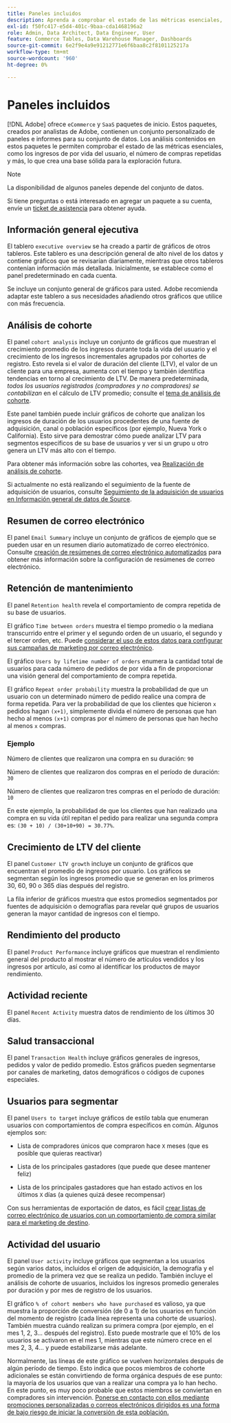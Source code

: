 ```yaml
---
title: Paneles incluidos
description: Aprenda a comprobar el estado de las métricas esenciales, como los ingresos de por vida del usuario, la cantidad de compras repetidas y mucho más, lo que crea una base sólida para la exploración futura.
exl-id: f50fc417-e5d4-401c-9baa-cda1468196a2
role: Admin, Data Architect, Data Engineer, User
feature: Commerce Tables, Data Warehouse Manager, Dashboards
source-git-commit: 6e2f9e4a9e91212771e6f6baa8c2f8101125217a
workflow-type: tm+mt
source-wordcount: '960'
ht-degree: 0%

---
```


# Paneles incluidos

[!DNL Adobe] ofrece `eCommerce` y `SaaS` paquetes de inicio. Estos paquetes, creados por analistas de Adobe, contienen un conjunto personalizado de paneles e informes para su conjunto de datos. Los análisis contenidos en estos paquetes le permiten comprobar el estado de las métricas esenciales, como los ingresos de por vida del usuario, el número de compras repetidas y más, lo que crea una base sólida para la exploración futura.

>[!NOTE]
>
>La disponibilidad de algunos paneles depende del conjunto de datos.

Si tiene preguntas o está interesado en agregar un paquete a su cuenta, envíe un [ticket de asistencia](https://experienceleague.adobe.com/docs/commerce-knowledge-base/kb/troubleshooting/miscellaneous/mbi-service-policies.html?lang=es) para obtener ayuda.

## Información general ejecutiva

El tablero `executive overview` se ha creado a partir de gráficos de otros tableros. Este tablero es una descripción general de alto nivel de los datos y contiene gráficos que se revisarían diariamente, mientras que otros tableros contenían información más detallada. Inicialmente, se establece como el panel predeterminado en cada cuenta.

Se incluye un conjunto general de gráficos para usted. Adobe recomienda adaptar este tablero a sus necesidades añadiendo otros gráficos que utilice con más frecuencia.

## Análisis de cohorte

El panel `cohort analysis` incluye un conjunto de gráficos que muestran el crecimiento promedio de los ingresos durante toda la vida del usuario y el crecimiento de los ingresos incrementales agrupados por cohortes de registro. Esto revela si el valor de duración del cliente (LTV), el valor de un cliente para una empresa, aumenta con el tiempo y también identifica tendencias en torno al crecimiento de LTV. De manera predeterminada, *todos los usuarios registrados (compradores y no compradores) se contabilizan* en el cálculo de LTV promedio; consulte el [tema de análisis de cohorte](../../data-analyst/dev-reports/cohort-rpt-bldr.md).

Este panel también puede incluir gráficos de cohorte que analizan los ingresos de duración de los usuarios procedentes de una fuente de adquisición, canal o población específicos (por ejemplo, Nueva York o California). Esto sirve para demostrar cómo puede analizar LTV para segmentos específicos de su base de usuarios y ver si un grupo u otro genera un LTV más alto con el tiempo.

Para obtener más información sobre las cohortes, vea [Realización de análisis de cohorte](../../data-analyst/dev-reports/cohort-rpt-bldr.md).

Si actualmente no está realizando el seguimiento de la fuente de adquisición de usuarios, consulte [Seguimiento de la adquisición de usuarios en Información general de datos de Source](../../data-analyst/analysis/google-track-user-acq.md).

## Resumen de correo electrónico

El panel `Email Summary` incluye un conjunto de gráficos de ejemplo que se pueden usar en un resumen diario automatizado de correo electrónico. Consulte [creación de resúmenes de correo electrónico automatizados](../../data-user/export-data/email-summaries.md) para obtener más información sobre la configuración de resúmenes de correo electrónico.  

## Retención de mantenimiento

El panel `Retention health` revela el comportamiento de compra repetida de su base de usuarios.

El gráfico `Time between orders` muestra el tiempo promedio o la mediana transcurrido entre el primer y el segundo orden de un usuario, el segundo y el tercer orden, etc. Puede [considerar el uso de estos datos para configurar sus campañas de marketing por correo electrónico](http://blog.rjmetrics.com/acting-on-marketing-data-in-your-rjmetrics-online-dashboard/).

El gráfico `Users by lifetime number of orders` enumera la cantidad total de usuarios para cada número de pedidos de por vida a fin de proporcionar una visión general del comportamiento de compra repetida.  

El gráfico `Repeat order probability` muestra la probabilidad de que un usuario con un determinado número de pedido realice una compra de forma repetida. Para ver la probabilidad de que los clientes que hicieron `x` pedidos hagan `(x+1)`, simplemente divida el número de personas que han hecho al menos `(x+1)` compras por el número de personas que han hecho al menos `x` compras.

### Ejemplo

Número de clientes que realizaron una compra en su duración: `90`

Número de clientes que realizaron dos compras en el período de duración: `30`

Número de clientes que realizaron tres compras en el período de duración: `10`

En este ejemplo, la probabilidad de que los clientes que han realizado una compra en su vida útil repitan el pedido para realizar una segunda compra es: `(30 + 10) / (30+10+90) = 30.77%`.

## Crecimiento de LTV del cliente

El panel `Customer LTV growth` incluye un conjunto de gráficos que encuentran el promedio de ingresos por usuario. Los gráficos se segmentan según los ingresos promedio que se generan en los primeros 30, 60, 90 o 365 días después del registro.  

La fila inferior de gráficos muestra que estos promedios segmentados por fuentes de adquisición o demografías para revelar qué grupos de usuarios generan la mayor cantidad de ingresos con el tiempo.

## Rendimiento del producto

El panel `Product Performance` incluye gráficos que muestran el rendimiento general del producto al mostrar el número de artículos vendidos y los ingresos por artículo, así como al identificar los productos de mayor rendimiento.

## Actividad reciente

El panel `Recent Activity` muestra datos de rendimiento de los últimos 30 días.

## Salud transaccional

El panel `Transaction Health` incluye gráficos generales de ingresos, pedidos y valor de pedido promedio. Estos gráficos pueden segmentarse por canales de marketing, datos demográficos o códigos de cupones especiales.

## Usuarios para segmentar

El panel `Users to target` incluye gráficos de estilo tabla que enumeran usuarios con comportamientos de compra específicos en común. Algunos ejemplos son:

* Lista de compradores únicos que compraron hace `X` meses (que es posible que quieras reactivar)

* Lista de los principales gastadores (que puede que desee mantener feliz)

* Lista de los principales gastadores que han estado activos en los últimos `X` días (a quienes quizá desee recompensar)

Con sus herramientas de exportación de datos, es fácil [crear listas de correo electrónico de usuarios con un comportamiento de compra similar para el marketing de destino](http://blog.rjmetrics.com/creating-contact-lists-for-top-customers/).

## Actividad del usuario

El panel `User activity` incluye gráficos que segmentan a los usuarios según varios datos, incluidos el origen de adquisición, la demografía y el promedio de la primera vez que se realiza un pedido. También incluye el análisis de cohorte de usuarios, incluidos los ingresos promedio generales por duración y por mes de registro de los usuarios.

El gráfico `% of cohort members who have purchased` es valioso, ya que muestra la proporción de conversión (de 0 a 1) de los usuarios en función del momento de registro (cada línea representa una cohorte de usuarios). También muestra cuándo realizan su primera compra (por ejemplo, en el mes 1, 2, 3... después del registro). Esto puede mostrarle que el 10% de los usuarios se activaron en el mes 1, mientras que este número crece en el mes 2, 3, 4... y puede estabilizarse más adelante.

Normalmente, las líneas de este gráfico se vuelven horizontales después de algún período de tiempo. Esto indica que pocos miembros de cohorte adicionales se están convirtiendo de forma orgánica después de ese punto: la mayoría de los usuarios que van a realizar una compra ya lo han hecho. En este punto, es muy poco probable que estos miembros se conviertan en compradores sin intervención. [Ponerse en contacto con ellos mediante promociones personalizadas o correos electrónicos dirigidos es una forma de bajo riesgo de iniciar la conversión de esta población.](http://blog.rjmetrics.com/acting-on-marketing-data-in-your-rjmetrics-online-dashboard/)
